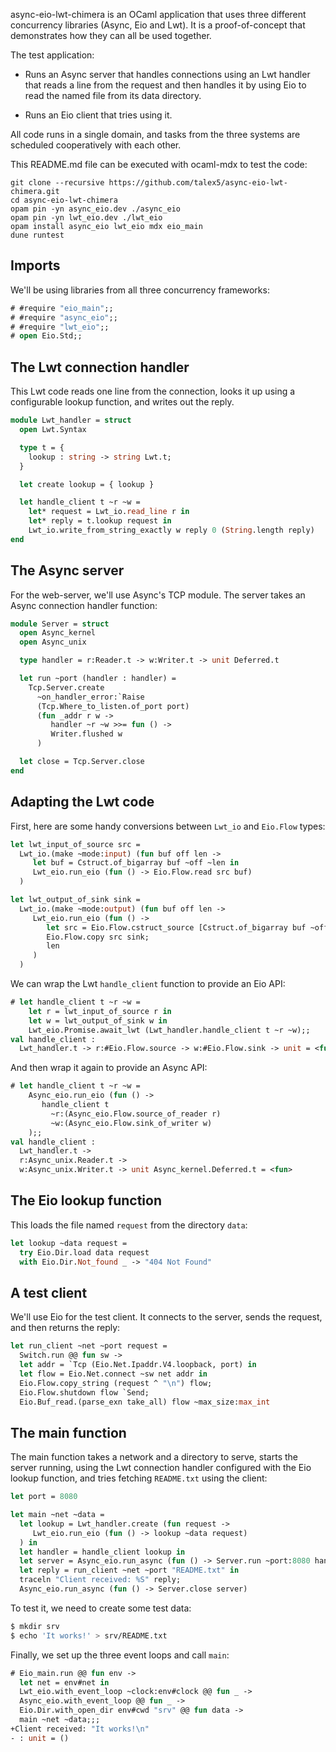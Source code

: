 async-eio-lwt-chimera is an OCaml application that uses three different concurrency libraries (Async, Eio and Lwt).
It is a proof-of-concept that demonstrates how they can all be used together.

The test application:

- Runs an Async server that handles connections using an Lwt handler that reads a line from the request
  and then handles it by using Eio to read the named file from its data directory.

- Runs an Eio client that tries using it.

All code runs in a single domain, and tasks from the three systems are scheduled cooperatively with each other.

This README.md file can be executed with ocaml-mdx to test the code:

```
git clone --recursive https://github.com/talex5/async-eio-lwt-chimera.git
cd async-eio-lwt-chimera
opam pin -yn async_eio.dev ./async_eio
opam pin -yn lwt_eio.dev ./lwt_eio
opam install async_eio lwt_eio mdx eio_main
dune runtest
```

## Imports

We'll be using libraries from all three concurrency frameworks:

```ocaml
# #require "eio_main";;
# #require "async_eio";;
# #require "lwt_eio";;
# open Eio.Std;;
```

## The Lwt connection handler

This Lwt code reads one line from the connection, looks it up using a configurable lookup function,
and writes out the reply.

```ocaml
module Lwt_handler = struct
  open Lwt.Syntax

  type t = {
    lookup : string -> string Lwt.t;
  }

  let create lookup = { lookup }

  let handle_client t ~r ~w =
    let* request = Lwt_io.read_line r in
    let* reply = t.lookup request in
    Lwt_io.write_from_string_exactly w reply 0 (String.length reply)
end
```

## The Async server

For the web-server, we'll use Async's TCP module. The server takes an Async connection handler function:

```ocaml
module Server = struct
  open Async_kernel
  open Async_unix

  type handler = r:Reader.t -> w:Writer.t -> unit Deferred.t

  let run ~port (handler : handler) =
    Tcp.Server.create
      ~on_handler_error:`Raise
      (Tcp.Where_to_listen.of_port port)
      (fun _addr r w ->
         handler ~r ~w >>= fun () ->
         Writer.flushed w
      )

  let close = Tcp.Server.close
end
```

## Adapting the Lwt code

First, here are some handy conversions between `Lwt_io` and `Eio.Flow` types:

```ocaml
let lwt_input_of_source src =
  Lwt_io.(make ~mode:input) (fun buf off len ->
     let buf = Cstruct.of_bigarray buf ~off ~len in
     Lwt_eio.run_eio (fun () -> Eio.Flow.read src buf)
  )

let lwt_output_of_sink sink =
  Lwt_io.(make ~mode:output) (fun buf off len ->
     Lwt_eio.run_eio (fun () ->
        let src = Eio.Flow.cstruct_source [Cstruct.of_bigarray buf ~off ~len] in
        Eio.Flow.copy src sink;
        len
     )
  )
```

We can wrap the Lwt `handle_client` function to provide an Eio API:

```ocaml
# let handle_client t ~r ~w =
    let r = lwt_input_of_source r in
    let w = lwt_output_of_sink w in
    Lwt_eio.Promise.await_lwt (Lwt_handler.handle_client t ~r ~w);;
val handle_client :
  Lwt_handler.t -> r:#Eio.Flow.source -> w:#Eio.Flow.sink -> unit = <fun>
```

And then wrap it again to provide an Async API:

```ocaml
# let handle_client t ~r ~w =
    Async_eio.run_eio (fun () ->
       handle_client t
         ~r:(Async_eio.Flow.source_of_reader r)
         ~w:(Async_eio.Flow.sink_of_writer w)
    );;
val handle_client :
  Lwt_handler.t ->
  r:Async_unix.Reader.t ->
  w:Async_unix.Writer.t -> unit Async_kernel.Deferred.t = <fun>
```

## The Eio lookup function

This loads the file named `request` from the directory `data`:

```ocaml
let lookup ~data request =
  try Eio.Dir.load data request
  with Eio.Dir.Not_found _ -> "404 Not Found"
```

## A test client

We'll use Eio for the test client. It connects to the server, sends the request, and then returns the reply:

```ocaml
let run_client ~net ~port request =
  Switch.run @@ fun sw ->
  let addr = `Tcp (Eio.Net.Ipaddr.V4.loopback, port) in
  let flow = Eio.Net.connect ~sw net addr in
  Eio.Flow.copy_string (request ^ "\n") flow;
  Eio.Flow.shutdown flow `Send;
  Eio.Buf_read.(parse_exn take_all) flow ~max_size:max_int
```

## The main function

The main function takes a network and a directory to serve,
starts the server running, using the Lwt connection handler configured with the Eio lookup function,
and tries fetching `README.txt` using the client:

```ocaml
let port = 8080

let main ~net ~data =
  let lookup = Lwt_handler.create (fun request ->
     Lwt_eio.run_eio (fun () -> lookup ~data request)
  ) in
  let handler = handle_client lookup in
  let server = Async_eio.run_async (fun () -> Server.run ~port:8080 handler) in
  let reply = run_client ~net ~port "README.txt" in
  traceln "Client received: %S" reply;
  Async_eio.run_async (fun () -> Server.close server)
```

To test it, we need to create some test data:

```sh
$ mkdir srv
$ echo 'It works!' > srv/README.txt
```

Finally, we set up the three event loops and call `main`:

```ocaml
# Eio_main.run @@ fun env ->
  let net = env#net in
  Lwt_eio.with_event_loop ~clock:env#clock @@ fun _ ->
  Async_eio.with_event_loop @@ fun _ ->
  Eio.Dir.with_open_dir env#cwd "srv" @@ fun data ->
  main ~net ~data;;;
+Client received: "It works!\n"
- : unit = ()
```
